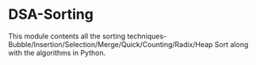 # DSA-Sorting
This module contents all the sorting techniques- Bubble/Insertion/Selection/Merge/Quick/Counting/Radix/Heap Sort along with the algorithms in Python.
